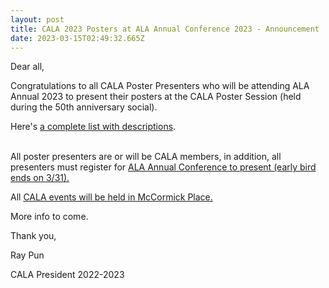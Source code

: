 ```yaml
---
layout: post
title: CALA 2023 Posters at ALA Annual Conference 2023 - Announcement
date: 2023-03-15T02:49:32.665Z
---
```

Dear all,

Congratulations to all CALA Poster Presenters who will be attending ALA Annual 2023 to present their posters at the CALA Poster Session (held during the 50th anniversary social).

Here's [a complete list with descriptions](https://docs.google.com/spreadsheets/d/1SgouwBa9cVghRKzWLI8qhUpqe4scFqBDZNd1Sb6lMZk/edit?resourcekey#gid=1413421831). 

\
All poster presenters are or will be CALA members, in addition, all presenters must register for [ALA Annual Conference to present (early bird ends on 3/31).](https://2023.alaannual.org/)

A﻿ll [CALA events will be held in McCormick Place.](https://cala-web.org/2023/03/01/cala-in-person-events-at-ala-annual-conference-2023.html)

M﻿ore info to come. 

Thank you,

Ray Pun

CALA President 2022-2023